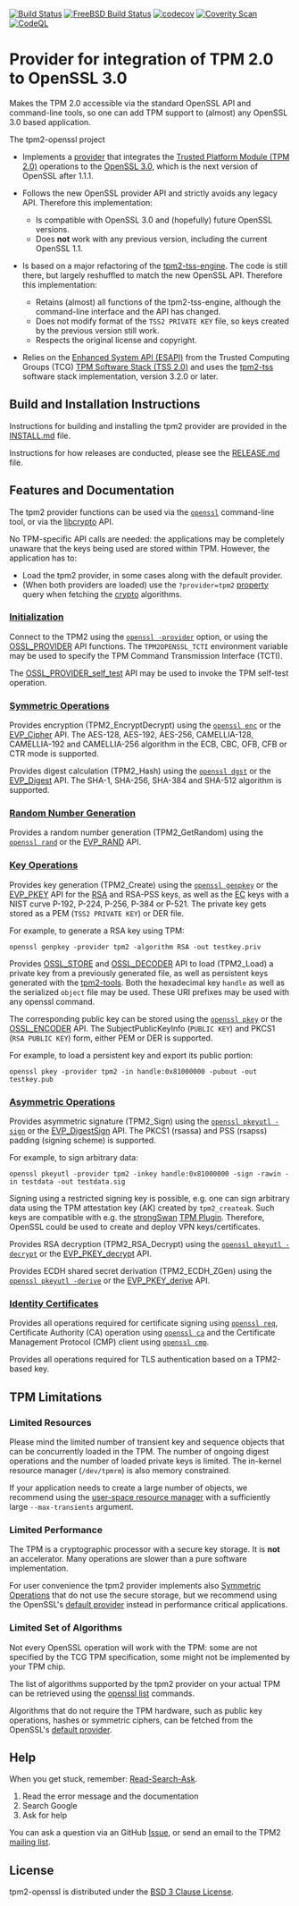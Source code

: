 [![Build Status](https://github.com/tpm2-software/tpm2-openssl/workflows/gcc-distcheck/badge.svg)](https://github.com/tpm2-software/tpm2-openssl/actions)
[![FreeBSD Build Status](https://api.cirrus-ci.com/github/tpm2-software/tpm2-openssl.svg?branch=master)](https://cirrus-ci.com/github/tpm2-software/tpm2-openssl)
[![codecov](https://codecov.io/gh/tpm2-software/tpm2-openssl/branch/master/graph/badge.svg)](https://codecov.io/gh/tpm2-software/tpm2-openssl)
[![Coverity Scan](https://scan.coverity.com/projects/22739/badge.svg)](https://scan.coverity.com/projects/tpm2-openssl)
[![CodeQL](https://github.com/tpm2-software/tpm2-openssl/workflows/CodeQL/badge.svg)](https://github.com/tpm2-software/tpm2-openssl/actions/workflows/codeql.yml)

# Provider for integration of TPM 2.0 to OpenSSL 3.0

Makes the TPM 2.0 accessible via the standard OpenSSL API and command-line tools,
so one can add TPM support to (almost) any OpenSSL 3.0 based application.

The tpm2-openssl project

* Implements a
  [provider](https://www.openssl.org/docs/manmaster/man7/provider.html)
  that integrates the
  [Trusted Platform Module (TPM 2.0)](https://trustedcomputinggroup.org/work-groups/trusted-platform-module/)
  operations to the [OpenSSL 3.0](https://www.openssl.org/docs/OpenSSL300Design.html),
  which is the next version of OpenSSL after 1.1.1.

* Follows the new OpenSSL provider API and strictly avoids any legacy API.
  Therefore this implementation:
  - Is compatible with OpenSSL 3.0 and (hopefully) future OpenSSL versions.
  - Does **not** work with any previous version, including the current OpenSSL 1.1.

* Is based on a major refactoring of the
  [tpm2-tss-engine](https://github.com/tpm2-software/tpm2-tss-engine).
  The code is still there, but largely reshuffled to match the new OpenSSL API.
  Therefore this implementation:
  - Retains (almost) all functions of the tpm2-tss-engine, although the
    command-line interface and the API has changed.
  - Does not modify format of the `TSS2 PRIVATE KEY` file, so keys created by
    the previous version still work.
  - Respects the original license and copyright.

* Relies on the
  [Enhanced System API (ESAPI)](https://trustedcomputinggroup.org/wp-content/uploads/TSS_ESAPI_v1p0_r08_pub.pdf)
  from the Trusted Computing Groups (TCG)
  [TPM Software Stack (TSS 2.0)](https://trustedcomputinggroup.org/work-groups/software-stack/)
  and uses the
  [tpm2-tss](https://www.github.org/tpm2-software/tpm2-tss) software stack
  implementation, version 3.2.0 or later.


## Build and Installation Instructions

Instructions for building and installing the tpm2 provider are provided in the
[INSTALL.md](docs/INSTALL.md) file.

Instructions for how releases are conducted, please see the
[RELEASE.md](docs/RELEASE.md) file.

## Features and Documentation

The tpm2 provider functions can be used via the
[`openssl`](https://www.openssl.org/docs/manmaster/man1/openssl.html)
command-line tool,
or via the
[libcrypto](https://www.openssl.org/docs/manmaster/man7/crypto.html) API.

No TPM-specific API calls are needed: the applications may be completely unaware
that the keys being used are stored within TPM.
However, the application has to:
 - Load the tpm2 provider, in some cases along with the default provider.
 - (When both providers are loaded) use the `?provider=tpm2`
[property](https://www.openssl.org/docs/manmaster/man7/property.html) query when
fetching the [crypto](https://www.openssl.org/docs/manmaster/man7/crypto.html)
algorithms.

### [Initialization](docs/initialization.md)

Connect to the TPM2 using the
[`openssl -provider`](https://www.openssl.org/docs/manmaster/man1/openssl.html)
option,
or using the
[OSSL_PROVIDER](https://www.openssl.org/docs/manmaster/man3/OSSL_PROVIDER.html)
API functions.
The `TPM2OPENSSL_TCTI` environment variable may be used to specify the
TPM Command Transmission Interface (TCTI).

The
[OSSL_PROVIDER_self_test](https://www.openssl.org/docs/manmaster/man3/OSSL_PROVIDER_self_test.html)
API may be used to invoke the TPM self-test operation.

### [Symmetric Operations](docs/symmetric.md)

Provides encryption (TPM2_EncryptDecrypt) using the
[`openssl enc`](https://www.openssl.org/docs/manmaster/man1/openssl-enc.html)
or the
[EVP_Cipher](https://www.openssl.org/docs/manmaster/man3/EVP_Cipher.html) API.
The AES-128, AES-192, AES-256, CAMELLIA-128, CAMELLIA-192 and CAMELLIA-256
algorithm in the ECB, CBC, OFB, CFB or CTR mode is supported.

Provides digest calculation (TPM2_Hash) using the
[`openssl dgst`](https://www.openssl.org/docs/manmaster/man1/openssl-dgst.html)
or the
[EVP_Digest](https://www.openssl.org/docs/manmaster/man3/EVP_Digest.html) API.
The SHA-1, SHA-256, SHA-384 and SHA-512 algorithm is supported.

### [Random Number Generation](docs/rng.md)

Provides a random number generation (TPM2_GetRandom) using the
[`openssl rand`](https://www.openssl.org/docs/manmaster/man1/openssl-rand.html)
or the
[EVP_RAND](https://www.openssl.org/docs/manmaster/man3/EVP_RAND.html) API.

### [Key Operations](docs/keys.md)

Provides key generation (TPM2_Create) using the
[`openssl genpkey`](https://www.openssl.org/docs/manmaster/man1/openssl-genpkey.html)
or the
[EVP_PKEY](https://www.openssl.org/docs/manmaster/man3/EVP_PKEY.html) API
for the
[RSA](https://www.openssl.org/docs/manmaster/man7/EVP_PKEY-RSA.html) and
RSA-PSS keys, as well as the
[EC](https://www.openssl.org/docs/manmaster/man7/EVP_PKEY-EC.html) keys
with a NIST curve P-192, P-224, P-256, P-384 or P-521.
The private key gets stored as a PEM (`TSS2 PRIVATE KEY`) or DER file.

For example, to generate a RSA key using TPM:
```
openssl genpkey -provider tpm2 -algorithm RSA -out testkey.priv
```

Provides
[OSSL_STORE](https://www.openssl.org/docs/manmaster/man3/OSSL_STORE_CTX.html)
and
[OSSL_DECODER](https://www.openssl.org/docs/manmaster/man3/OSSL_DECODER.html) API
to load (TPM2_Load) a private key from a previously generated file, as well as
persistent keys generated with the
[tpm2-tools](https://github.com/tpm2-software/tpm2-tools). Both the hexadecimal
key `handle` as well as the serialized `object` file may be used. These URI
prefixes may be used with any openssl command.

The corresponding public key can be stored using the
[`openssl pkey`](https://www.openssl.org/docs/manmaster/man1/openssl-pkey.html)
or the
[OSSL_ENCODER](https://www.openssl.org/docs/manmaster/man3/OSSL_ENCODER.html) API.
The SubjectPublicKeyInfo (`PUBLIC KEY`) and PKCS1 (`RSA PUBLIC KEY`) form,
either PEM or DER is supported.

For example, to load a persistent key and export its public portion:
```
openssl pkey -provider tpm2 -in handle:0x81000000 -pubout -out testkey.pub
```

### [Asymmetric Operations](docs/asymmetric.md)

Provides asymmetric signature (TPM2_Sign) using the
[`openssl pkeyutl -sign`](https://www.openssl.org/docs/manmaster/man1/openssl-pkeyutl.html)
or the
[EVP_DigestSign](https://www.openssl.org/docs/manmaster/man3/EVP_DigestSign.html) API.
The PKCS1 (rsassa) and PSS (rsapss) padding (signing scheme) is supported.

For example, to sign arbitrary data:
```
openssl pkeyutl -provider tpm2 -inkey handle:0x81000000 -sign -rawin -in testdata -out testdata.sig
```

Signing using a restricted signing key is possible, e.g. one can sign arbitrary
data using the TPM attestation key (AK) created by `tpm2_createak`.
Such keys are compatible with e.g. the [strongSwan](https://www.strongswan.org/)
[TPM Plugin](https://wiki.strongswan.org/projects/strongswan/wiki/TpmPlugin).
Therefore, OpenSSL could be used to create and deploy VPN keys/certificates.

Provides RSA decryption (TPM2_RSA_Decrypt) using the
[`openssl pkeyutl -decrypt`](https://www.openssl.org/docs/manmaster/man1/openssl-pkeyutl.html)
or the
[EVP_PKEY_decrypt](https://www.openssl.org/docs/manmaster/man3/EVP_PKEY_decrypt.html) API.

Provides ECDH shared secret derivation (TPM2_ECDH_ZGen) using the
[`openssl pkeyutl -derive`](https://www.openssl.org/docs/manmaster/man1/openssl-pkeyutl.html)
or the
[EVP_PKEY_derive](https://www.openssl.org/docs/manmaster/man3/EVP_PKEY_derive.html) API.

### [Identity Certificates](docs/certificates.md)

Provides all operations required for certificate signing using
[`openssl req`](https://www.openssl.org/docs/manmaster/man1/openssl-req.html),
Certificate Authority (CA) operation using
[`openssl ca`](https://www.openssl.org/docs/manmaster/man1/openssl-ca.html)
and the Certificate Management Protocol (CMP) client using
[`openssl cmp`](https://www.openssl.org/docs/manmaster/man1/openssl-cmp.html).

Provides all operations required for TLS authentication based on a
TPM2-based key.


## TPM Limitations

### Limited Resources

Please mind the limited number of transient key and sequence objects that can
be concurrently loaded in the TPM. The number of ongoing digest operations and
the number of loaded private keys is limited. The in-kernel resource manager
(`/dev/tpmrm`) is also memory constrained.

If your application needs to create a large number of objects, we recommend using
the [user-space resource manager](https://github.com/tpm2-software/tpm2-abrmd)
with a sufficiently large `--max-transients` argument.

### Limited Performance

The TPM is a cryptographic processor with a secure key storage. It is **not**
an accelerator. Many operations are slower than a pure software implementation.

For user convenience the tpm2 provider implements also
[Symmetric Operations](docs/symmetric.md) that do not use the secure storage,
but we recommend using the OpenSSL's
[default provider](https://github.com/tpm2-software/tpm2-openssl/blob/master/docs/initialization.md#loading-multiple-providers)
instead in performance critical applications.

### Limited Set of Algorithms

Not every OpenSSL operation will work with the TPM: some are not specified by
the TCG TPM specification, some might not be implemented by your TPM chip.

The list of algorithms supported by the tpm2 provider on your actual TPM can be
retrieved using the [openssl list](https://www.openssl.org/docs/manmaster/man1/openssl-list.html)
commands.

Algorithms that do not require the TPM hardware, such as public key operations,
hashes or symmetric ciphers, can be fetched from the OpenSSL's
[default provider](https://github.com/tpm2-software/tpm2-openssl/blob/master/docs/initialization.md#loading-multiple-providers).


## Help

When you get stuck, remember:
[Read-Search-Ask](https://www.freecodecamp.org/forum/t/how-to-get-help-when-you-are-stuck-coding/19514).
 1. Read the error message and the documentation
 2. Search Google
 3. Ask for help

You can ask a question via an GitHub
[Issue](https://github.com/tpm2-software/tpm2-openssl/issues/new), or send
an email to the TPM2
[mailing list](https://lists.linuxfoundation.org/mailman/listinfo/tpm2).


## License

tpm2-openssl is distributed under the [BSD 3 Clause License](LICENSE).
